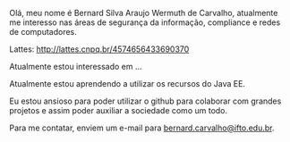 Olá, meu nome é Bernard Silva Araujo Wermuth de Carvalho, atualmente me interesso nas áreas de segurança da informação, compliance e redes de computadores.

Lattes: http://lattes.cnpq.br/4574656433690370

Atualmente estou interessado em ...

Atualmente estou aprendendo a utilizar os recursos do Java EE.

Eu estou ansioso para poder utilizar o github para colaborar com grandes projetos e assim poder auxiliar a sociedade como um todo.

Para me contatar, enviem um e-mail para bernard.carvalho@ifto.edu.br.



<!---
bernard-carvalho/bernard-carvalho is a ✨ special ✨ repository because its `README.md` (this file) appears on your GitHub profile.
You can click the Preview link to take a look at your changes.
--->
